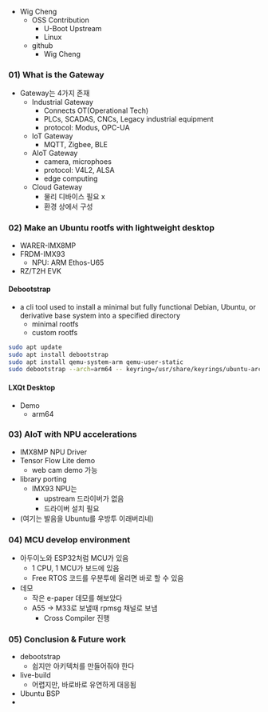 - Wig Cheng
	- OSS Contribution
		- U-Boot Upstream
		- Linux
	- github
		- Wig Cheng
### 01) What is the Gateway
- Gateway는 4가지 존재
	- Industrial Gateway
		- Connects OT(Operational Tech)
		- PLCs, SCADAS, CNCs, Legacy industrial equipment
		- protocol: Modus, OPC-UA
	- IoT Gateway
		- MQTT, Zigbee, BLE
	- AIoT Gateway
		- camera, microphoes
		- protocol: V4L2, ALSA
		- edge computing
	- Cloud Gateway
		- 물리 디바이스 필요 x
		- 환경 상에서 구성
### 02) Make an Ubuntu rootfs with lightweight desktop
- WARER-IMX8MP
- FRDM-IMX93
	- NPU: ARM Ethos-U65
- RZ/T2H EVK
#### Debootstrap
- a cli tool used to install a minimal but fully functional Debian, Ubuntu, or derivative base system into a specified directory
	- minimal rootfs
	- custom rootfs
```bash
sudo apt update
sudo apt install debootstrap
sudo apt install qemu-system-arm qemu-user-static
sudo debootstrap --arch=arm64 -- keyring=/usr/share/keyrings/ubuntu-archive-keyring.gpg --verbose --foreign noble rootfs
```
#### LXQt Desktop
- Demo
	- arm64
### 03) AIoT with NPU accelerations
- IMX8MP NPU Driver
- Tensor Flow Lite demo
	- web cam demo 가능
- library porting
	- IMX93 NPU는
		- upstream 드라이버가 없음
		- 드라이버 설치 필요
- (여기는 발음을 Ubuntu를 우방투 이래버리네)
### 04) MCU develop environment
- 아두이노와 ESP32처럼 MCU가 있음
	- 1 CPU, 1 MCU가 보드에 있음
	- Free RTOS 코드를 우분투에 올리면 바로 할 수 있음
- 데모
	- 작은 e-paper 데모를 해보았다
	- A55 -> M33로 보낼때 rpmsg 채널로 보냄
		- Cross Compiler 진행
### 05) Conclusion & Future work
- debootstrap
	- 쉽지만 아키텍처를 만들어줘야 한다
- live-build
	- 어렵지만, 바로바로 유연하게 대응됨
- Ubuntu BSP
- 